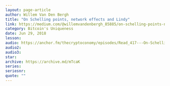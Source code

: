 ```yaml
---
layout: page-article
author: Willem Van Den Bergh
title: "On Schelling points, network effects and Lindy"
link: https://medium.com/@willemvandenbergh_85885/on-schelling-points-network-effects-and-lindy-inherent-properties-of-communication-c4eb69b55c60
category: Bitcoin's Uniqueness
date: Jun 29, 2018
lesson: 
audio: https://anchor.fm/thecryptoconomy/episodes/Read_417---On-Schelling-Points--Network-Effects---Lindy-Willem-Van-Den-Bergh-eghjp4
audio2: 
audio3: 
star: 
archive: https://archive.md/mTcaK
series: 
seriesnr: 
quote: ""
---
```

